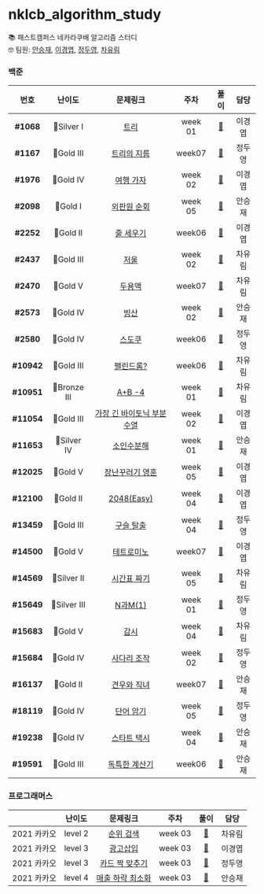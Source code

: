 # nklcb_algorithm_study

📚 패스트캠퍼스 네카라쿠배 알고리즘 스터디  
🤓 팀원: [안승재](https://github.com/getState), [이경엽](https://github.com/kyupkyup), [정두영](https://github.com/dooyeong20), [차유림](https://github.com/chacha912)

### 백준

|    번호    |    난이도    |                              문제링크                               |  주차   |                   풀이                    |  담당  |
| :--------: | :----------: | :-----------------------------------------------------------------: | :-----: | :---------------------------------------: | :----: |
| **#1068**  |  🥈Silver I  |            [트리](https://www.acmicpc.net/problem/1068)             | week 01 |       [📂](./week01/BOJ_1068_트리)        | 이경엽 |
| **#1167**  |  🥇Gold III  |  [트리의 지름](https://www.acmicpc.net/problem/1167)    | week07|  [📂](./BOJ_1167_트리의지름)    | 정두영 |
| **#1976**  |  🥇Gold IV   |          [여행 가자](https://www.acmicpc.net/problem/1976)          | week 02 |     [📂](./week02/BOJ_1976_여행가자)      | 이경엽 |
| **#2098**  |   🥇Gold I   |         [외판원 순회](https://www.acmicpc.net/problem/2098)         | week 05 |        [📂](./BOJ_2098_외판원순회)        | 안승재 |
| **#2252** |   🥇Gold II  | [줄 세우기](https://www.acmicpc.net/problem/2252)    | week06|   [📂](./BOJ_2252_줄세우기)    | 이경엽 |
| **#2437**  |  🥇Gold III  |            [저울](https://www.acmicpc.net/problem/2437)             | week 02 |       [📂](./week02/BOJ_2437_저울)        | 차유림 |
| **#2470** |  🥇Gold V  |   [두용액](https://www.acmicpc.net/problem/2470)    |week07|    [📂](./BOJ_2470_두용액)    | 차유림 |
| **#2573**  |  🥇Gold IV   |            [빙산](https://www.acmicpc.net/problem/2573)             | week 02 |       [📂](./week02/BOJ_2573_빙산)        | 안승재 |
| **#2580** |🥇Gold IV  | [스도쿠](https://www.acmicpc.net/problem/2580) | week06|[📂](./BOJ_2580_스도쿠) | 정두영 |
| **#10942** |  🥇Gold III  | [팰린드롬?](https://www.acmicpc.net/problem/10942)   | week06|  [📂](./BOJ_10942_팰린드롬)   | 차유림 |
| **#10951** | 🥉Bronze III |           [A+B -4](https://www.acmicpc.net/problem/10951)           | week 01 |      [📂](./week01/BOJ_10951_A+B-4)       | 차유림 |
| **#11054** |  🥇Gold III  | [가장 긴 바이토닉 부분 수열](https://www.acmicpc.net/problem/11054) | week 02 | [📂](./week02/BOJ_11054_바이토닉부분수열) | 이경엽 |
| **#11653** | 🥈Silver IV  |         [소인수분해](https://www.acmicpc.net/problem/11653)         | week 01 |    [📂](./week01/BOJ_11653_소인수분해)    | 안승재 |
| **#12025** |   🥇Gold V   |      [장난꾸러기 영훈](https://www.acmicpc.net/problem/12025)       | week 05 |     [📂](./BOJ_12025_장난꾸러기영훈)      | 이경엽 |
| **#12100** |  🥇Gold II   |         [2048(Easy)](https://www.acmicpc.net/problem/12100)         | week 04 |    [📂](./week04/BOJ_12100_2048_Easy)     | 이경엽 |
| **#13459** |  🥇Gold III  |         [구슬 탈출](https://www.acmicpc.net/problem/13459)          | week 04 |     [📂](./week04/BOJ_13459_구슬탈출)     | 정두영 |
| **#14500** | 🥇Gold V  | [테트로미노](https://www.acmicpc.net/problem/14500) | week07|[📂](./BOJ_14500_테트로미노) | 이경엽 |
| **#14569** | 🥈Silver II  |        [시간표 짜기](https://www.acmicpc.net/problem/14569)         | week 05 |       [📂](./BOJ_14569_시간표짜기)        | 차유림 |
| **#15649** | 🥈Silver III |          [N과M(1)](https://www.acmicpc.net/problem/15649)           | week 01 |    [📂](<./week01/BOJ_15649_N과M(1)>)     | 정두영 |
| **#15683** |   🥇Gold V   |            [감시](https://www.acmicpc.net/problem/15683)            | week 04 |       [📂](./week04/BOJ_15683_감시)       | 차유림 |
| **#15684** |  🥇Gold IV   |        [사다리 조작](https://www.acmicpc.net/problem/15684)         | week 02 |    [📂](./week02/BOJ_15684_사다리조작)    | 정두영 |
| **#16137** | 🥇Gold II |   [견우와 직녀](https://www.acmicpc.net/problem/16137)   | week07|  [📂](./BOJ_16137_견우와직녀)   | 안승재 |
| **#18119** |  🥇Gold IV   |         [단어 암기](https://www.acmicpc.net/problem/18119)          | week 05 |        [📂](./BOJ_18119_단어암기)         | 정두영 |
| **#19238** |  🥇Gold IV   |        [스타트 택시](https://www.acmicpc.net/problem/19238)         | week 04 |    [📂](./week04/BOJ_19238_스타트택시)    | 안승재 |
| **#19591**  |  🥇Gold III  | [독특한 계산기](https://www.acmicpc.net/problem/19591)    |  week06| [📂](./BOJ_19591_독특한계산기)    | 안승재 |



### 프로그래머스

|   &nbsp;    | 난이도  |                                   문제링크                                   |  주차   |                풀이                |  담당  |
| :---------: | :-----: | :--------------------------------------------------------------------------: | :-----: | :--------------------------------: | :----: |
| 2021 카카오 | level 2 |    [순위 검색](https://programmers.co.kr/learn/courses/30/lessons/72412)     | week 03 | [📂](./week03/programmers_kakao_3) | 차유림 |
| 2021 카카오 | level 3 |     [광고삽입](https://programmers.co.kr/learn/courses/30/lessons/72414)     | week 03 | [📂](./week03/programmers_kakao_5) | 이경엽 |
| 2021 카카오 | level 3 |  [카드 짝 맞추기](https://programmers.co.kr/learn/courses/30/lessons/72415)  | week 03 | [📂](./week03/programmers_kakao_6) | 정두영 |
| 2021 카카오 | level 4 | [매출 하락 최소화](https://programmers.co.kr/learn/courses/30/lessons/72416) | week 03 | [📂](./week03/programmers_kakao_7) | 안승재 |

